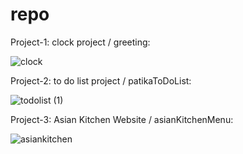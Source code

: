 # repo
Project-1: clock project / greeting:

![clock](https://user-images.githubusercontent.com/84522906/228369342-f35f98fe-d81f-45b3-a054-64a285e00cf1.PNG)

Project-2: to do list project / patikaToDoList:

![todolist (1)](https://github.com/ZekiyeOzdemir/Kodluyoruz-Patika-FrontEnd/assets/84522906/51d8b206-5eb5-4fd5-ad44-29052d846f35)

Project-3: Asian Kitchen Website / asianKitchenMenu:

![asiankitchen](https://github.com/ZekiyeOzdemir/Kodluyoruz-Patika-FrontEnd/assets/84522906/6e220d2f-a105-4db5-9454-d696f10cc19b)

